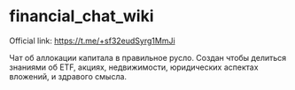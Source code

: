 # financial_chat_wiki
Official link: https://t.me/+sf32eudSyrg1MmJi

Чат об аллокации капитала в правильное русло. 
Создан чтобы делиться знаниями об ETF, акциях, недвижимости, юридических аспектах вложений, и здравого смысла.

